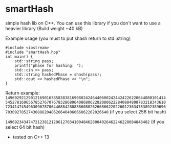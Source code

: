 # smartHash
simple hash lib on C++. You can use this library if you don't want to use a heavier library (Build weight ~40 kB)

Example usage (you must to put shash return to std::string)
```
#include <iostream>
#include "smartHash.hpp"
int main() {
    std::string pass;
    printf("phase for hashing: ");
    std::cin >> pass;
    std::string hashedPhase = shash(pass);
    std::cout << hashedPhase << "\n";
}
```

Return example: ```149692921290121690163858383816908024246440600242442422622064408010141454527816965678527670767832868064086806228208062228408848087832183436107234147454963096787064468842808886088262668662202260123634783892389696703092785274308882048626640406066062262026640``` (if you select 256 bit hash)

```149692343474721238121296127034100484628004026462246228084848482``` (if you select 64 bit hash)

* tested on C++ 13
